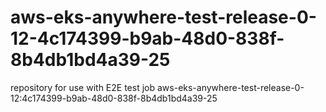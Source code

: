 # aws-eks-anywhere-test-release-0-12-4c174399-b9ab-48d0-838f-8b4db1bd4a39-25
repository for use with E2E test job aws-eks-anywhere-test-release-0-12:4c174399-b9ab-48d0-838f-8b4db1bd4a39-25
